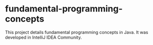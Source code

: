 # fundamental-programming-concepts

This project details fundamental programming concepts in Java. It was developed in IntelliJ IDEA Community.